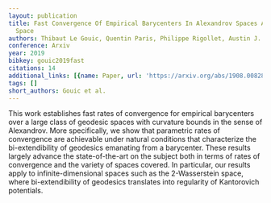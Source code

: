 ```yaml
---
layout: publication
title: Fast Convergence Of Empirical Barycenters In Alexandrov Spaces And The Wasserstein
  Space
authors: Thibaut Le Gouic, Quentin Paris, Philippe Rigollet, Austin J. Stromme
conference: Arxiv
year: 2019
bibkey: gouic2019fast
citations: 14
additional_links: [{name: Paper, url: 'https://arxiv.org/abs/1908.00828'}]
tags: []
short_authors: Gouic et al.
---
```

This work establishes fast rates of convergence for empirical barycenters
over a large class of geodesic spaces with curvature bounds in the sense of
Alexandrov. More specifically, we show that parametric rates of convergence are
achievable under natural conditions that characterize the bi-extendibility of
geodesics emanating from a barycenter. These results largely advance the
state-of-the-art on the subject both in terms of rates of convergence and the
variety of spaces covered. In particular, our results apply to
infinite-dimensional spaces such as the 2-Wasserstein space, where
bi-extendibility of geodesics translates into regularity of Kantorovich
potentials.